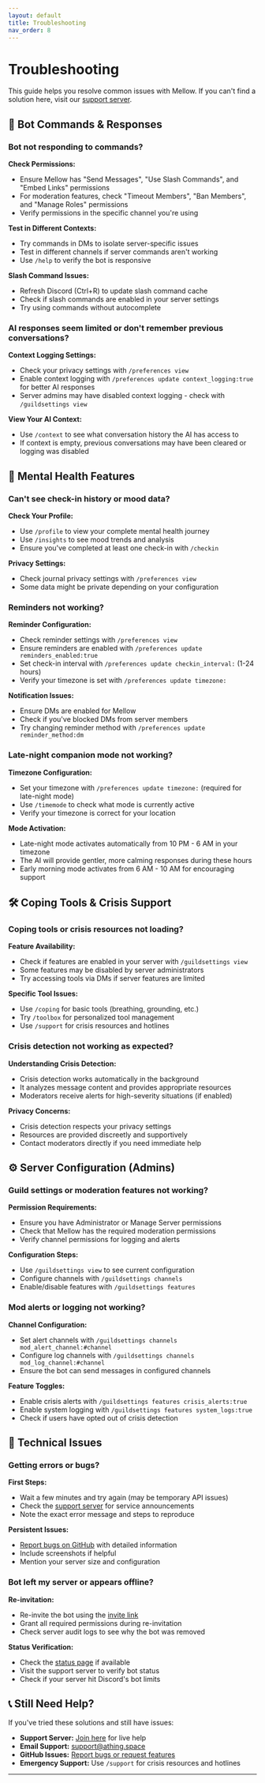 ```yaml
---
layout: default
title: Troubleshooting
nav_order: 8
---
```


# Troubleshooting

This guide helps you resolve common issues with Mellow. If you can't find a solution here, visit our [support server](https://discord.gg/C3ZuXPP7Hc).

## 🤖 Bot Commands & Responses

### Bot not responding to commands?

**Check Permissions:**
-   Ensure Mellow has "Send Messages", "Use Slash Commands", and "Embed Links" permissions
-   For moderation features, check "Timeout Members", "Ban Members", and "Manage Roles" permissions
-   Verify permissions in the specific channel you're using

**Test in Different Contexts:**
-   Try commands in DMs to isolate server-specific issues
-   Test in different channels if server commands aren't working
-   Use `/help` to verify the bot is responsive

**Slash Command Issues:**
-   Refresh Discord (Ctrl+R) to update slash command cache
-   Check if slash commands are enabled in your server settings
-   Try using commands without autocomplete

### AI responses seem limited or don't remember previous conversations?

**Context Logging Settings:**
-   Check your privacy settings with `/preferences view`
-   Enable context logging with `/preferences update context_logging:true` for better AI responses
-   Server admins may have disabled context logging - check with `/guildsettings view`

**View Your AI Context:**
-   Use `/context` to see what conversation history the AI has access to
-   If context is empty, previous conversations may have been cleared or logging was disabled

## 🧘 Mental Health Features

### Can't see check-in history or mood data?

**Check Your Profile:**
-   Use `/profile` to view your complete mental health journey
-   Use `/insights` to see mood trends and analysis
-   Ensure you've completed at least one check-in with `/checkin`

**Privacy Settings:**
-   Check journal privacy settings with `/preferences view`
-   Some data might be private depending on your configuration

### Reminders not working?

**Reminder Configuration:**
-   Check reminder settings with `/preferences view`
-   Ensure reminders are enabled with `/preferences update reminders_enabled:true`
-   Set check-in interval with `/preferences update checkin_interval:` (1-24 hours)
-   Verify your timezone is set with `/preferences update timezone:`

**Notification Issues:**
-   Ensure DMs are enabled for Mellow
-   Check if you've blocked DMs from server members
-   Try changing reminder method with `/preferences update reminder_method:dm`

### Late-night companion mode not working?

**Timezone Configuration:**
-   Set your timezone with `/preferences update timezone:` (required for late-night mode)
-   Use `/timemode` to check what mode is currently active
-   Verify your timezone is correct for your location

**Mode Activation:**
-   Late-night mode activates automatically from 10 PM - 6 AM in your timezone
-   The AI will provide gentler, more calming responses during these hours
-   Early morning mode activates from 6 AM - 10 AM for encouraging support

## 🛠️ Coping Tools & Crisis Support

### Coping tools or crisis resources not loading?

**Feature Availability:**
-   Check if features are enabled in your server with `/guildsettings view`
-   Some features may be disabled by server administrators
-   Try accessing tools via DMs if server features are limited

**Specific Tool Issues:**
-   Use `/coping` for basic tools (breathing, grounding, etc.)
-   Try `/toolbox` for personalized tool management
-   Use `/support` for crisis resources and hotlines

### Crisis detection not working as expected?

**Understanding Crisis Detection:**
-   Crisis detection works automatically in the background
-   It analyzes message content and provides appropriate resources
-   Moderators receive alerts for high-severity situations (if enabled)

**Privacy Concerns:**
-   Crisis detection respects your privacy settings
-   Resources are provided discreetly and supportively
-   Contact moderators directly if you need immediate help

## ⚙️ Server Configuration (Admins)

### Guild settings or moderation features not working?

**Permission Requirements:**
-   Ensure you have Administrator or Manage Server permissions
-   Check that Mellow has the required moderation permissions
-   Verify channel permissions for logging and alerts

**Configuration Steps:**
-   Use `/guildsettings view` to see current configuration
-   Configure channels with `/guildsettings channels`
-   Enable/disable features with `/guildsettings features`

### Mod alerts or logging not working?

**Channel Configuration:**
-   Set alert channels with `/guildsettings channels mod_alert_channel:#channel`
-   Configure log channels with `/guildsettings channels mod_log_channel:#channel`
-   Ensure the bot can send messages in configured channels

**Feature Toggles:**
-   Enable crisis alerts with `/guildsettings features crisis_alerts:true`
-   Enable system logging with `/guildsettings features system_logs:true`
-   Check if users have opted out of crisis detection

## 🔧 Technical Issues

### Getting errors or bugs?

**First Steps:**
-   Wait a few minutes and try again (may be temporary API issues)
-   Check the [support server](https://discord.gg/C3ZuXPP7Hc) for service announcements
-   Note the exact error message and steps to reproduce

**Persistent Issues:**
-   [Report bugs on GitHub](https://github.com/ThingSpace/Mellow/issues) with detailed information
-   Include screenshots if helpful
-   Mention your server size and configuration

### Bot left my server or appears offline?

**Re-invitation:**
-   Re-invite the bot using the [invite link](https://discord.com/oauth2/authorize?client_id=1386810331367608371)
-   Grant all required permissions during re-invitation
-   Check server audit logs to see why the bot was removed

**Status Verification:**
-   Check the [status page](https://status.athing.space) if available
-   Visit the support server to verify bot status
-   Check if your server hit Discord's bot limits

## 📞 Still Need Help?

If you've tried these solutions and still have issues:

-   **Support Server:** [Join here](https://discord.gg/C3ZuXPP7Hc) for live help
-   **Email Support:** [support@athing.space](mailto:support@athing.space)
-   **GitHub Issues:** [Report bugs or request features](https://github.com/ThingSpace/Mellow/issues)
-   **Emergency Support:** Use `/support` for crisis resources and hotlines

---
